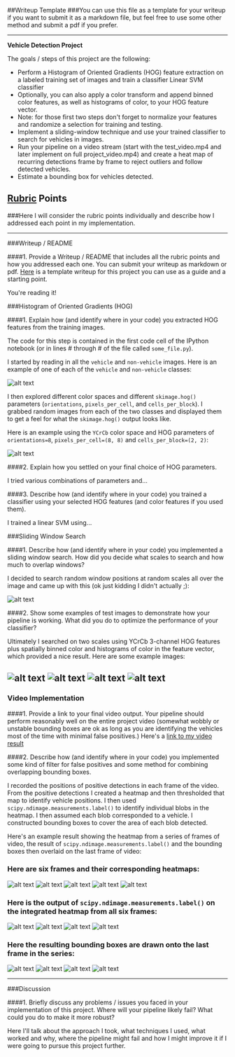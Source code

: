 ##Writeup Template
###You can use this file as a template for your writeup if you want to submit it as a markdown file, but feel free to use some other method and submit a pdf if you prefer.

---

**Vehicle Detection Project**

The goals / steps of this project are the following:

* Perform a Histogram of Oriented Gradients (HOG) feature extraction on a labeled training set of images and train a classifier Linear SVM classifier
* Optionally, you can also apply a color transform and append binned color features, as well as histograms of color, to your HOG feature vector. 
* Note: for those first two steps don't forget to normalize your features and randomize a selection for training and testing.
* Implement a sliding-window technique and use your trained classifier to search for vehicles in images.
* Run your pipeline on a video stream (start with the test_video.mp4 and later implement on full project_video.mp4) and create a heat map of recurring detections frame by frame to reject outliers and follow detected vehicles.
* Estimate a bounding box for vehicles detected.

[//]: # (Image References)
[image1]: ./output_images/car_not_car.png
[image2]: ./output_images/HOG_example.png
[image3]: ./output_images/test1_sliding_window.jpg
[image3-2]: ./output_images/test2_sliding_window.jpg
[image3-3]: ./output_images/test3_sliding_window.jpg
[image3-4]: ./output_images/test4_sliding_window.jpg
[image3-5]: ./output_images/test5_sliding_window.jpg
[image4]: ./output_images/test1_output_bboxes.jpg
[image4-2]: ./output_images/test2_output_bboxes.jpg
[image4-3]: ./output_images/test3_output_bboxes.jpg
[image4-4]: ./output_images/test4_output_bboxes.jpg
[image4-5]: ./output_images/test5_output_bboxes.jpg
[image5]: ./output_images/test1_heat_maps.jpg
[image5-2]: ./output_images/test2_heat_maps.jpg
[image5-3]: ./output_images/test3_heat_maps.jpg
[image5-4]: ./output_images/test4_heat_maps.jpg
[image5-5]: ./output_images/test5_heat_maps.jpg
[image6]: ./output_images/test1_heat_measurement.jpg
[image6-2]: ./output_images/test2_heat_measurement.jpg
[image6-3]: ./output_images/test3_heat_measurement.jpg
[image6-4]: ./output_images/test4_heat_measurement.jpg
[image6-5]: ./output_images/test5_heat_measurement.jpg
[image7]: ./output_images/test1_bounding_box.jpg
[image7-2]: ./output_images/test2_bounding_box.jpg
[image7-3]: ./output_images/test3_bounding_box.jpg
[image7-4]: ./output_images/test4_bounding_box.jpg
[image7-5]: ./output_images/test5_bounding_box.jpg
[video1]: https://youtu.be/7KxaXNs4rh0

## [Rubric](https://review.udacity.com/#!/rubrics/513/view) Points
###Here I will consider the rubric points individually and describe how I addressed each point in my implementation.  

---
###Writeup / README

####1. Provide a Writeup / README that includes all the rubric points and how you addressed each one.  You can submit your writeup as markdown or pdf.  [Here](https://github.com/udacity/CarND-Vehicle-Detection/blob/master/writeup_template.md) is a template writeup for this project you can use as a guide and a starting point.  

You're reading it!

###Histogram of Oriented Gradients (HOG)

####1. Explain how (and identify where in your code) you extracted HOG features from the training images.

The code for this step is contained in the first code cell of the IPython notebook (or in lines # through # of the file called `some_file.py`).  

I started by reading in all the `vehicle` and `non-vehicle` images.  Here is an example of one of each of the `vehicle` and `non-vehicle` classes:

![alt text][image1]

I then explored different color spaces and different `skimage.hog()` parameters (`orientations`, `pixels_per_cell`, and `cells_per_block`).  I grabbed random images from each of the two classes and displayed them to get a feel for what the `skimage.hog()` output looks like.

Here is an example using the `YCrCb` color space and HOG parameters of `orientations=8`, `pixels_per_cell=(8, 8)` and `cells_per_block=(2, 2)`:


![alt text][image2]

####2. Explain how you settled on your final choice of HOG parameters.

I tried various combinations of parameters and...

####3. Describe how (and identify where in your code) you trained a classifier using your selected HOG features (and color features if you used them).

I trained a linear SVM using...

###Sliding Window Search

####1. Describe how (and identify where in your code) you implemented a sliding window search.  How did you decide what scales to search and how much to overlap windows?

I decided to search random window positions at random scales all over the image and came up with this (ok just kidding I didn't actually ;):

![alt text][image3]

####2. Show some examples of test images to demonstrate how your pipeline is working.  What did you do to optimize the performance of your classifier?

Ultimately I searched on two scales using YCrCb 3-channel HOG features plus spatially binned color and histograms of color in the feature vector, which provided a nice result.  Here are some example images:

![alt text][image4]
![alt text][image4-3]
![alt text][image4-4]
![alt text][image4-5]
---

### Video Implementation

####1. Provide a link to your final video output.  Your pipeline should perform reasonably well on the entire project video (somewhat wobbly or unstable bounding boxes are ok as long as you are identifying the vehicles most of the time with minimal false positives.)
Here's a [link to my video result](https://youtu.be/7KxaXNs4rh0)


####2. Describe how (and identify where in your code) you implemented some kind of filter for false positives and some method for combining overlapping bounding boxes.

I recorded the positions of positive detections in each frame of the video.  From the positive detections I created a heatmap and then thresholded that map to identify vehicle positions.  I then used `scipy.ndimage.measurements.label()` to identify individual blobs in the heatmap.  I then assumed each blob corresponded to a vehicle.  I constructed bounding boxes to cover the area of each blob detected.  

Here's an example result showing the heatmap from a series of frames of video, the result of `scipy.ndimage.measurements.label()` and the bounding boxes then overlaid on the last frame of video:

### Here are six frames and their corresponding heatmaps:

![alt text][image5]
![alt text][image5-2]
![alt text][image5-3]
![alt text][image5-4]
![alt text][image5-5]

### Here is the output of `scipy.ndimage.measurements.label()` on the integrated heatmap from all six frames:
![alt text][image6]
![alt text][image6-3]
![alt text][image6-4]
![alt text][image6-5]

### Here the resulting bounding boxes are drawn onto the last frame in the series:
![alt text][image7]
![alt text][image7-3]
![alt text][image7-4]
![alt text][image7-5]

---

###Discussion

####1. Briefly discuss any problems / issues you faced in your implementation of this project.  Where will your pipeline likely fail?  What could you do to make it more robust?

Here I'll talk about the approach I took, what techniques I used, what worked and why, where the pipeline might fail and how I might improve it if I were going to pursue this project further.  

